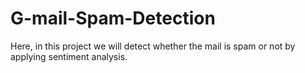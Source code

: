 # G-mail-Spam-Detection
Here, in this project we will detect whether the mail is spam or not by applying sentiment analysis.
